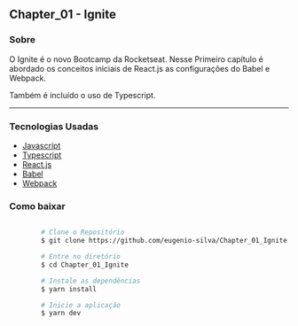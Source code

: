 ## Chapter_01 - Ignite

### Sobre

O Ignite é o novo Bootcamp da Rocketseat. Nesse Primeiro capítulo é abordado os conceitos iniciais de React.js as configurações do Babel e Webpack.

Também é incluído o uso de Typescript.

---

### Tecnologias Usadas

- [Javascript]()
- [Typescript]()
- [React.js]()
- [Babel]()
- [Webpack]()

### Como baixar

```bash

        # Clone o Repositório
        $ git clone https://github.com/eugenio-silva/Chapter_01_Ignite.git

        # Entre no diretório
        $ cd Chapter_01_Ignite

        # Instale as dependências
        $ yarn install

        # Inicie a aplicação
        $ yarn dev
```

